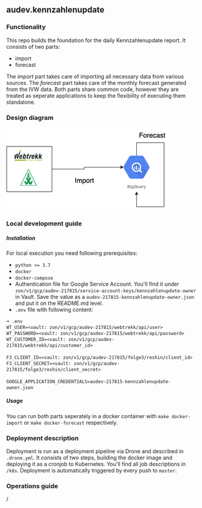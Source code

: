 ## audev.kennzahlenupdate

### Functionality

This repo builds the foundation for the daily Kennzahlenupdate report. 
It consists of two parts:

* import
* forecast

The _import_ part takes care of importing all necessary data from various 
sources. The _forecast_ part takes care of the monthly forecast generated from the IVW 
data. Both parts share common code, however they are treated as seperate applications 
to keep the flexibility of executing them standalone. 

### Design diagram

![image info](./audev-kennzahlenupdate.drawio.png)

### Local development guide
##### Installation

For local execution you need following prerequisites:
* `python >= 3.7`
* `docker`
* `docker-compose`
* Authentication file for Google Service Account. You'll find it under `zon/v1/gcp/audev-217815/service-account-keys/kennzahlenupdate-owner` in Vault. Save the value as a `audev-217815-kennzahlenupdate-owner.json` and put it on the README.md level.
* `.env` file with following content:

```
➜ .env
WT_USER=<vault: zon/v1/gcp/audev-217815/webtrekk/api/user>
WT_PASSWORD=<vault: zon/v1/gcp/audev-217815/webtrekk/api/password>
WT_CUSTOMER_ID=<vault: zon/v1/gcp/audev-217815/webtrekk/api/customer_id>

F3_CLIENT_ID=<vault: zon/v1/gcp/audev-217815/folge3/reshin/client_id>
F3_CLIENT_SECRET=<vault: zon/v1/gcp/audev-217815/folge3/reshin/client_secret>

GOOGLE_APPLICATION_CREDENTIALS=audev-217815-kennzahlenupdate-owner.json
```

##### Usage

You can run both parts seperately in a docker container with `make docker-import` or `make docker-forecast` respectively.

### Deployment description

Deployment is run as a deployment pipeline via Drone and described in `.drone.yml`. It consists of two steps, building the docker image and deploying it as a cronjob to Kubernetes. You'll find all job descriptions in `/k8s`. Deployment is automatically triggered by every push to `master`.

### Operations guide
/